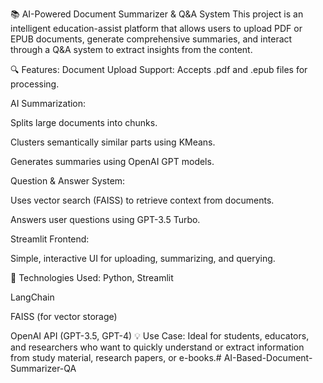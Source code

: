 📚 AI-Powered Document Summarizer & Q&A System
This project is an intelligent education-assist platform that allows users to upload PDF or EPUB documents, generate comprehensive summaries, and interact through a Q&A system to extract insights from the content.

🔍 Features:
Document Upload Support: Accepts .pdf and .epub files for processing.

AI Summarization:

Splits large documents into chunks.

Clusters semantically similar parts using KMeans.

Generates summaries using OpenAI GPT models.

Question & Answer System:

Uses vector search (FAISS) to retrieve context from documents.

Answers user questions using GPT-3.5 Turbo.

Streamlit Frontend:

Simple, interactive UI for uploading, summarizing, and querying.

🧠 Technologies Used:
Python, Streamlit

LangChain

FAISS (for vector storage)

OpenAI API (GPT-3.5, GPT-4)
💡 Use Case:
Ideal for students, educators, and researchers who want to quickly understand or extract information from study material, research papers, or e-books.# AI-Based-Document-Summarizer-QA
